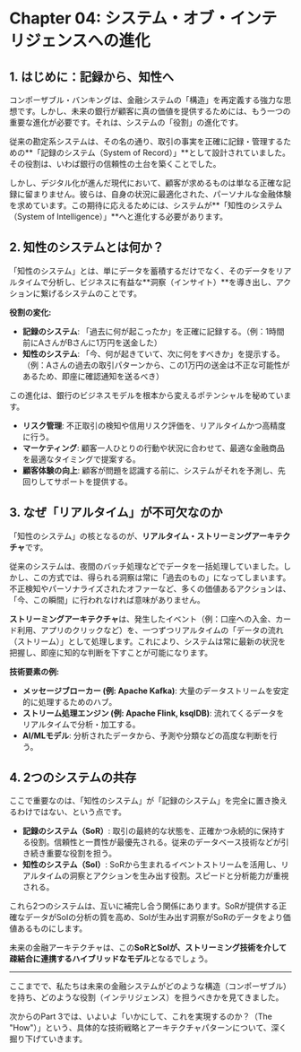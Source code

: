 # Chapter 04: システム・オブ・インテリジェンスへの進化

## 1. はじめに：記録から、知性へ

コンポーザブル・バンキングは、金融システムの「構造」を再定義する強力な思想です。しかし、未来の銀行が顧客に真の価値を提供するためには、もう一つの重要な進化が必要です。それは、システムの「役割」の進化です。

従来の勘定系システムは、その名の通り、取引の事実を正確に記録・管理するための**「記録のシステム（System of Record）」**として設計されていました。その役割は、いわば銀行の信頼性の土台を築くことでした。

しかし、デジタル化が進んだ現代において、顧客が求めるものは単なる正確な記録に留まりません。彼らは、自身の状況に最適化された、パーソナルな金融体験を求めています。この期待に応えるためには、システムが**「知性のシステム（System of Intelligence）」**へと進化する必要があります。

## 2. 知性のシステムとは何か？

「知性のシステム」とは、単にデータを蓄積するだけでなく、そのデータをリアルタイムで分析し、ビジネスに有益な**洞察（インサイト）**を導き出し、アクションに繋げるシステムのことです。

**役割の変化:**

-   **記録のシステム**: 「過去に何が起こったか」を正確に記録する。（例：1時間前にAさんがBさんに1万円を送金した）
-   **知性のシステム**: 「今、何が起きていて、次に何をすべきか」を提示する。（例：Aさんの過去の取引パターンから、この1万円の送金は不正な可能性があるため、即座に確認通知を送るべき）

この進化は、銀行のビジネスモデルを根本から変えるポテンシャルを秘めています。

-   **リスク管理**: 不正取引の検知や信用リスク評価を、リアルタイムかつ高精度に行う。
-   **マーケティング**: 顧客一人ひとりの行動や状況に合わせて、最適な金融商品を最適なタイミングで提案する。
-   **顧客体験の向上**: 顧客が問題を認識する前に、システムがそれを予測し、先回りしてサポートを提供する。

## 3. なぜ「リアルタイム」が不可欠なのか

「知性のシステム」の核となるのが、**リアルタイム・ストリーミングアーキテクチャ**です。

従来のシステムは、夜間のバッチ処理などでデータを一括処理していました。しかし、この方式では、得られる洞察は常に「過去のもの」になってしまいます。不正検知やパーソナライズされたオファーなど、多くの価値あるアクションは、「今、この瞬間」に行われなければ意味がありません。

**ストリーミングアーキテクチャ**は、発生したイベント（例：口座への入金、カード利用、アプリのクリックなど）を、一つずつリアルタイムの「データの流れ（ストリーム）」として処理します。これにより、システムは常に最新の状況を把握し、即座に知的な判断を下すことが可能になります。

**技術要素の例:**
-   **メッセージブローカー (例: Apache Kafka)**: 大量のデータストリームを安定的に処理するためのハブ。
-   **ストリーム処理エンジン (例: Apache Flink, ksqlDB)**: 流れてくるデータをリアルタイムで分析・加工する。
-   **AI/MLモデル**: 分析されたデータから、予測や分類などの高度な判断を行う。

## 4. 2つのシステムの共存

ここで重要なのは、「知性のシステム」が「記録のシステム」を完全に置き換えるわけではない、という点です。

-   **記録のシステム（SoR）**: 取引の最終的な状態を、正確かつ永続的に保持する役割。信頼性と一貫性が最優先される。従来のデータベース技術などが引き続き重要な役割を担う。
-   **知性のシステム（SoI）**: SoRから生まれるイベントストリームを活用し、リアルタイムの洞察とアクションを生み出す役割。スピードと分析能力が重視される。

これら2つのシステムは、互いに補完し合う関係にあります。SoRが提供する正確なデータがSoIの分析の質を高め、SoIが生み出す洞察がSoRのデータをより価値あるものにします。

未来の金融アーキテクチャは、この**SoRとSoIが、ストリーミング技術を介して疎結合に連携するハイブリッドなモデル**となるでしょう。

---

ここまでで、私たちは未来の金融システムがどのような構造（コンポーザブル）を持ち、どのような役割（インテリジェンス）を担うべきかを見てきました。

次からのPart 3では、いよいよ「いかにして、これを実現するのか？（The "How"）」という、具体的な技術戦略とアーキテクチャパターンについて、深く掘り下げていきます。 